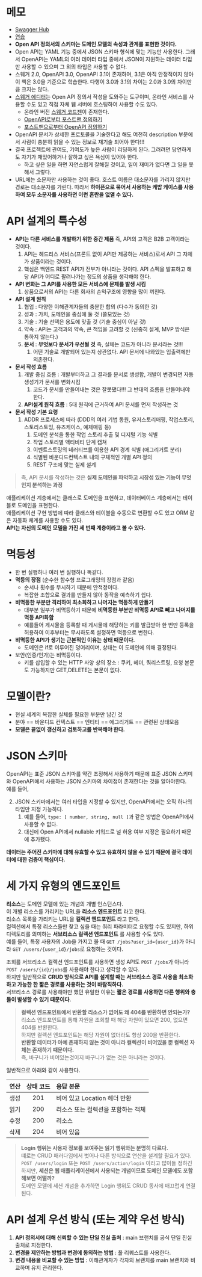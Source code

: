 # 메모

- [Swagger Hub](https://app.swaggerhub.com/search?type=API&owner=designing-apis)
- [연습](https://app.swaggerhub.com/apis/jeongdalma/practice-mini/1.0.0#/default)
- **Open API 정의서의 스키마는 도메인 모델의 속성과 관계를 표현한 것이다.**
- Open API는 YAML 기능 중에서 JSON 스키마 형식에 맞는 기능만 사용한다. 그래서 OpenAPI는 YAML의 여러 데이터 타입 중에서 JSON이 지원하는 데이터 타입만 사용할 수 있으며 그 외의 타입은 사용할 수 없다.
- 스웨거 2.0, OpenAPI 3.0, OpenAPI 3.1이 존재하며, 3.1은 아직 안정적이지 않아 이 책은 3.0을 기준으로 학습한다. 다행이 3.0과 3.1의 차이는 2.0과 3.0의 차이만큼 크지는 않다.
- [스웨거 에디터](https://editor.swagger.io/)는 Open API 정의서 작성을 도와주는 도구이며, 온라인 서비스를 사용할 수도 있고 직접 자체 웹 서버에 호스팅하여 사용할 수도 있다. 
  - 온라인 버전 [스웨거 코드젠](https://generator.swagger.io/)이 존재한다.
  - [OpenAPI로부터 포스트맨 정의하기](https://learning.postman.com/docs/integrations/available-integrations/working-with-openAPI/)
  - [포스트맨으로부터 OpenAPI 정의하기](https://blog.postman.com/creating-an-openapi-definition-from-a-collection-with-the-postman-api/)
- OpenAPI 문서가 상세한 프로토콜을 기술한다고 해도 여전히 description 부분에서 사람이 충분히 읽을 수 있는 정보로 재기술 되어야 한다!!!
- 결국 프로젝트에 관여도, 기여도가 높은 사람이 리딩하게 된다. 그러려면 당연하게도 자기가 재밌어하거나 잘하고 싶은 욕심이 있어야 한다.
  - 하고 싶은 일을 하면 자연스럽게 잘해질 것이고, 일이 재미가 없다면 그 일을 못 해서 그렇다.
- URL에는 소문자만 사용하는 것이 좋다. 호스트 이름은 대소문자를 가리지 않지만 경로는 대소문자를 가린다. 따라서 **하이픈으로 묶어서 사용하는 케밥 케이스를 사용하여 모두 소문자를 사용하면 이런 혼란을 없앨 수 있다.**

# API 설계의 특수성

- **API는 다른 서비스를 개발하기 위한 중간 제품** 즉, API의 고객은 B2B 고객이라는 것이다.
   1. API는 헤드리스 서비스(프론트 없이 API만 제공하는 서비스)로서 API 그 자체가 상품이라는 것이다.
   2. 핵심은 백엔드 REST API가 전부가 아니라는 것이다. API 스펙을 발표하고 해당 API가 어디로 팔려나가는 정도의 상품을 생각해야 한다.
- **API 변화는 그 API를 사용한 모든 서비스에 문제를 발생 시킴**
   1. 상품으로서의 API는 다른 회사의 손익구조에 영향을 많이 끼친다.
- **API 설계 원칙**
   1. 협업 : 다양한 이해관계자들의 충분한 합의 (다수가 동의한 것)
   2. 성과 : 가치, 도메인을 중심에 둘 것 (쓸모있는 것)
   3. 기술 : 기술 선택은 용도에 맞출 것 (기술 중심이 아닐 것)
   4. 약속 : API는 고객과의 약속, 큰 책임을 고려할 것 (신중히 설계, MVP 방식은 통하지 않는다.)
   5. **문서** : **무엇보다 문서가 우선될 것** 즉, 실체는 코드가 아니라 문서라는 것!!!
      1. 어떤 기술로 개발되어 있는지 상관없다. API 문서에 나와았는 입출력에만 의존한다.
- **문서 작성 흐름**
   1. 개발 중심 흐름 : 개발부터하고 그 결과를 문서로 생성함, 개발이 변경되면 자동 생성기가 문서를 변화시킴
      1. 코드가 문서를 만들어내는 것은 잘못됐다!!! 그 반대의 흐름을 만들어내야 한다.
   2. **API설계 원칙 흐름** : 5대 원칙에 근거하여 API 문서를 먼저 작성하는 것
- **문서 작성 기본 요령**
   1. ADDR 프로세스에 따라 (DDD의 여러 기법 동원, 유저스토리매핑, 작업스토리, 스토리스토밍, 유즈케이스, 예제매핑 등)
      1. 도메인 분석을 통한 작업 스토리 추출 및 디지털 기능 식별
      2. 작업 스토리별 액티비티 단계 캡쳐
      3. 이벤트스토밍의 네러티브를 이용한 API 경계 식별 (애그리거트 분리)
      4. 식별된 바운디드컨텍스트 내의 구체적인 개별 API 정의
      5. REST 구조에 맞는 실제 설계

> 즉, API 문서를 작성하는 것은 **실제 도메인을 파악하고 시장성 있는 기능이 무엇인지 분석하는 과정**

애플리케이션 계층에서는 클래스로 도메인을 표현하고, 데이터베이스 계층에서는 테이블로 도메인을 표현한다.  
애플리케이션 구현 방법에 따라 클래스와 테이블을 수동으로 변환할 수도 있고 ORM 같은 자동화 체계를 사용할 수도 있다.  
**API는 자신의 도메인 모델을 가진 세 번째 계층이라고 볼 수 있다.**  

# 멱등성

- 한 번 실행하나 여러 번 실행하나 똑같다.
- **멱등의 장점** (순수한 함수형 프로그래밍의 장점과 같음)
  - 순서나 횟수를 무시하기 때문에 안적정이다.
  - 복잡한 조합으로 결과를 만들지 않아 동작을 예측하기 쉽다.
- **비멱등한 부분만 격리하여 최소화하고 나머지는 멱등하게 만들기**
  - 대부분 일부가 비멱등하기 때문에 **비멱등한 부분만 비멱등 API로 빼고 나머지를 멱등 API화함**
  - 예를들어 게시물을 등록할 때 게시물에 해당하는 키를 발급받아 한 번만 등록을 허용하여 이후부터는 무시하도록 설정하면 멱등으로 변한다.
- **비멱등한 API가 생기는 근본적인 이유는 상태 때문이다.**
  - 도메인은 if로 이루어진 덩어리이며, 상태는 이 도메인에 의해 결정된다.
- 보안(인증/인가)는 비멱등이다.
  - 키를 삽입할 수 있는 HTTP 사양 상의 장소 : 쿠키, 헤더, 쿼리스트링, 요청 본문도 가능하지만 GET,DELETE는 본문이 없다.

# 모델이란?
- 현실 세계의 복잡한 실체를 필요한 부분만 남긴 것
- 분야 == 바운디드 컨텍스트 == 엔티티 == 에그리거트 == 관련된 상태모음
- **모델은 끝없이 갱신하고 검토하고를 반복해야 한다.**

# JSON 스키마

OpenAPI는 표준 JSON 스키마를 약간 조정해서 사용하기 때문에 표준 JSON 스키미와 OpenAPI에서 사용하는 JSON 스키마의 차이점이 존재한다는 것을 알아야한다.  
예를 들어,

2. JSON 스키마에서는 여러 타입을 지정할 수 있지만, OpenAPI에서는 오직 하나의 타입만 지정 가능하다.
   1. 예를 들어, `type: [ number, string, null ]`과 같은 방법은 OpenAPI에서 사용할 수 없다.
   2. 대신에 Open API에서 nullable 키워드로 널 허용 여부 지정은 필요하기 때문에 추가됐다.

  
**데이터는 주어진 스키마에 대해 유효할 수 있고 유효하지 않을 수 있기 때문에 결국 데이터에 대한 검증이 핵심이다.**  
  
# 세 가지 유형의 엔드포인트

**리소스**는 도메인 모델에 있는 개념의 개별 인스턴스다.  
이 개별 리소스를 가리키는 URL을 **리소스 엔드포인트** 라고 한다.  
리소스 목록을 가리키는 URL을 **컬렉션 엔드포인트** 라고 한다.  
컬렉션에서 특정 리소스들만 찾고 싶을 때는 쿼리 파라미터로 요청할 수도 있지만, 하위 디렉토리를 의미하는 **서브리소스 컬렉션 엔드포인트** 를 사용할 수도 있다.  
예를 들어, 특정 사용자의 Job을 가지고 올 때 `GET /jobs?user_id={user_id}`가 아니라 `GET /users/{user_id}/jobs`로 요청하는 것이다.  
  
조회를 서브리소스 컬렉션 엔드포인트를 사용하면 생성 API도 `POST /jobs`가 아니라 `POST /users/{id}/jobs`를 사용해야 한다고 생각할 수 있다.  
하지만 일반적으로 **CRUD 방식으로 API를 설계할 때는 서브리소스 경로 사용을 최소화하고 가능한 한 짧은 경로를 사용하는 것이 바람직하다.**  
서브리소스 경로를 사용해야만 했던 유일한 이유는 **짧은 경로를 사용하면 다른 행위와 충돌이 발생할 수 있기 때문이다.**  

> **컬렉션 엔드포인트에서 반환할 리소스가 없어도 왜 404를 반환하면 안되는가?**  
> 리소스 엔드포인트를 통해 자원을 조회할 때 해당 자원이 있으면 200, 없으면 404를 반환한다.  
> 하지만 컬렉션 엔드포인트는 해당 자원이 없더라도 항상 200을 반환한다.  
> **반환할 데이터가 아예 존재하지 않는 것이 아니라 컬렉션이 비어있을 뿐 컬렉션 자체는 존재하기 때문이다.**  
> 즉, 바구니가 비어있는것이지 바구니가 없는 것은 아니라는 것이다.

일반적으로 아래와 같이 사용한다.  

|**연산**|**상태 코드**|**응답 본문**|
|:------:|:---:|:---|
|생성|201|비어 있고 Location 헤더 반환|
|읽기|200|리소스 또는 컬렉션을 포함하는 객체|
|수정|200|리소스|
|삭제|204|비어 있음|

> **Login 행위는 사용자 정보를 보여주는 읽기 행위와는 분명히 다르다.**  
> 떄로는 CRUD 패러다임에서 벗어나 다른 방식으로 연산을 설계할 필요가 있다.  
> `POST /users/login` 또는 `POST /users/action/login` 이라고 많이들 정하긴 하지만, **세션은 웹 애플리케이션에서 사용되는 개념이므로 도메인 모델에도 포함해보면 어떨까?**  
> 도메인 모델에 세션 개념을 추가하면 Login 행위도 CRUD 동사에 매끄럽게 연결된다.  
> 

# API 설계 우선 방식 (또는 계약 우선 방식)

1. **API 정의서에 대해 신뢰할 수 있는 단일 진실 출처** : main 브랜치를 공식 단일 진실 출처로 지정한다.
2. **변경을 제안하는 방법과 변경에 동의하는 방법** : 풀 리퀘스트를 사용한다.
3. **변경 내용을 비교할 수 있는 방법** : 이해관계자가 각자의 브랜치를 main 브랜치와 비교하며 유지 관리한다.